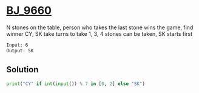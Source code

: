 # [BJ_9660](https://acmicpc.net/problem/9660)

N stones on the table, person who takes the last stone wins the game, find winner
CY, SK take turns to take 1, 3, 4 stones can be taken, SK starts first

```txt
Input: 6
Output: SK
```

## Solution

```py
print("CY" if int(input()) % 7 in [0, 2] else "SK")
```
